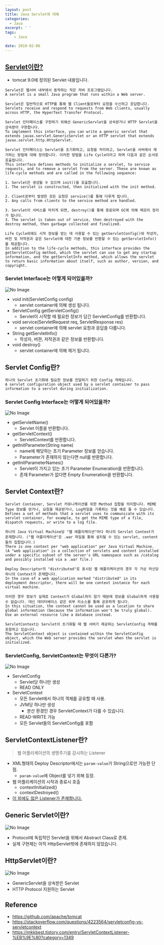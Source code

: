 ```yaml
---
layout: post
title: Java Servlet에 대해
categories:
  - Java
excerpt: ' '
tags:
    - Java

date: 2019-02-06
---
```


## [Servlet이란?](https://tomcat.apache.org/tomcat-9.0-doc/servletapi/index.html)
- tomcat 9.0에 정의된 Servlet 내용입니다.

```
Servlet은 웹서버 내부에서 동작하는 작은 자바 프로그램입니다.
A servlet is a small Java program that runs within a Web server.

Servlet은 일반적으로 HTTP를 통해 웹 Client들로부터 요청을 수신하고 응답합니다.
Servlets receive and respond to requests from Web clients, usually across HTTP, the HyperText Transfer Protocol.

Servlet 인터페이스를 구현하기 위해선 GenericServlet을 상속받거나 HTTP Servlet을 상속받아 구현합니다.
To implement this interface, you can write a generic servlet that extends javax.servlet.GenericServlet or an HTTP servlet that extends javax.servlet.http.HttpServlet.

Servlet 인터페이스는 Servlet을 초기화하고, 요청을 처리하고, Servlet을 서버에서 제거하는 방법에 대해 정의합니다. 이러한 방법을 Life Cycle이라고 하며 다음과 같은 순서로 호출됩니다.
This interface defines methods to initialize a servlet, to service requests, and to remove a servlet from the server. These are known as life-cycle methods and are called in the following sequence:

1. Servlet은 생성될 수 있으며 init()을 호출합니다.
1. The servlet is constructed, then initialized with the init method.

2. Client로부터 발생한 모든 요청은 service()를 통해 다루게 됩니다.
2. Any calls from clients to the service method are handled.

3. Servlet이 서비스를 마치게 되면, destroy()를 통해 종료되며 GC에 의해 메모리 정리가 됩니다.
3. The servlet is taken out of service, then destroyed with the destroy method, then garbage collected and finalized.

Life Cycle외에도 시작 정보를 얻는 데 사용할 수 있는 getServletConfig()와 작성자, 버전 및 저작권과 같은 Servlet에 대한 기본 정보를 반환할 수 있는 getServletInfo()를 제공합니다.
In addition to the life-cycle methods, this interface provides the getServletConfig method, which the servlet can use to get any startup information, and the getServletInfo method, which allows the servlet to return basic information about itself, such as author, version, and copyright.
```

### Servlet Interface는 어떻게 되어있을까?

![No Image](/assets/posts/20190206/1.png)

- void init(ServletConfig config)
    - servlet container에 의해 생성 됩니다.
- ServletConfig	getServletConfig()
    - Servlet이 시작할 때 필요한 정보가 담긴 ServletConfig를 반환합니다.
- void service(ServletRequest req, ServletResponse res)
    - servlet container에 의해 servlet 요청과 응답을 다룹니다.
- String getServletInfo()
    - 작성자, 버젼, 저작권과 같은 정보를 반환합니다.
- void destroy()
    - servlet container에 의해 제거 됩니다.


## Servlet Config란?

```
하나의 Servlet 초기화에 필요한 정보를 전달하기 위한 Config 객체입니다.
A servlet configuration object used by a servlet container to pass information to a servlet during initialization.
```

### Servlet Config Interface는 어떻게 되어있을까?

![No Image](/assets/posts/20190206/2.png)

- getServletName()
    - Servlet 이름을 반환합니다.
- getServletContext()
    - ServletContext를 반환합니다.
- getInitParameter(String name)
    - name에 해당하는 초기 Parameter 정보를 얻습니다.
    - Parameter가 존재하지 않는다면 null를 반환합니다.
- getInitParameterNames()
    - Servlet이 가지고 있는 초기 Parameter Enumeration을 반환합니다.
    - 존재 Parameter가 없다면 Empty Enumeration을 반환합니다.


## Servlet Context란?
```
Servlet Container, Servlet 커뮤니케이션를 위한 Method 집합을 의미합니다. MIME Type 정보를 얻거나, 요청을 제공받거나, Log파일을 기록하는 것을 예로 들 수 있습니다.
Defines a set of methods that a servlet uses to communicate with its servlet container, for example, to get the MIME type of a file, dispatch requests, or write to a log file.

하나의 Java Virtual Machine당 "웹 애플리케이션"마다 하나의 Servlet Context가 존재합니다. ("웹 어플리케이션"은 .war 파일을 통해 설치될 수 있는 servlet, content들의 집합입니다.)
There is one context per "web application" per Java Virtual Machine. (A "web application" is a collection of servlets and content installed under a specific subset of the server's URL namespace such as /catalog and possibly installed via a .war file.)

Deploy Descriptor의 "distributed"로 표시된 웹 애플리케이션의 경우 각 가상 머신당 하나의 Context가 존재합니다.
In the case of a web application marked "distributed" in its deployment descriptor, there will be one context instance for each virtual machine.

이러한 경우 정보가 실제로 Context가 Global하지 않기 때문에 정보를 Global하게 사용할 수 없습니다. 대신 데이터베이스 같은 외부 리소스를 통해 공유하게 됩니다.
In this situation, the context cannot be used as a location to share global information (because the information won't be truly global). Use an external resource like a database instead.

ServletContext는 Servlet이 초기화될 때 웹 서버가 제공하는 ServletConfig 객체를 포함하고 있습니다.
The ServletContext object is contained within the ServletConfig object, which the Web server provides the servlet when the servlet is initialized.
```


### ServletConfig, ServletContext는 무엇이 다른가?

![No Image](/assets/posts/20190206/4.png)

- ServletConfig
    - Servlet당 하나만 생성
    - READ ONLY
- ServletContext
    - 모든 Servlet에서 하나의 객체를 공유할 때 사용.
    - JVM당 하나만 생성
        - 분산 환경인 경우 ServletContext가 다를 수 있습니다.
    - READ-WRITE 가능
    - 모든 Servlet들의 ServletConfig를 포함


## ServletContextListener란?
> 웹 어플리케이션의 생명주기를 감시하는 Listener

- XML형태의 Deploy Descriptor에서는 `param-value`가 String으로만 가능한 단점.
    - `param-value`에 Object를 넣기 위해 등장.
- 웹 어플리케이션의 시작과 종료시 호출
    - contextInitialized()
    - contextDestroyed()
- [이 외에도 많은 Listener가 존재합니다.](https://medium.com/@kwangsoo/servlet-listener-37f4d5cfe9e4)


## Generic Servlet이란?

![No Image](/assets/posts/20190206/3.png)

- Protocol에 독립적인 Servlet을 위해서 Abstract Class로 존재.
- 실제 구현체는 아직 HttpServlet밖에 존재하지 않았습니다.

## HttpServlet이란?

![No Image](/assets/posts/20190206/5.png)

- GenericServlet을 상속받은 Servlet
- HTTP Protocol 지원하는 Servlet

## Reference
- <https://github.com/apache/tomcat>
- <https://stackoverflow.com/questions/4223564/servletconfig-vs-servletcontext>
- <https://mkkbest.tistory.com/entry/ServletContextListener-%EB%9E%80?category=1349>